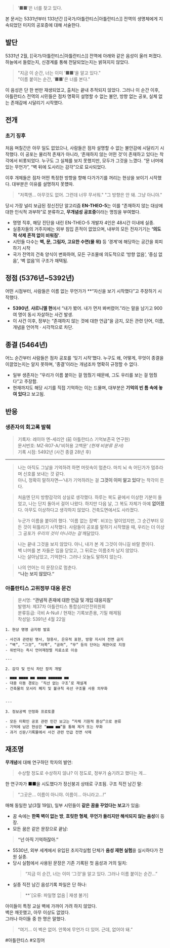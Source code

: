 > '■■'은 너를 찾고 있다.

본 문서는 5331년부터 133년간 [[국가/아틀란티스|아틀란티스]] 전역의 생명체에게 지속되었던 미지의 공포증에 대해 서술한다.

## 발단
5331년 2월, [[국가/아틀란티스|아틀란티스]] 전역에 아래와 같은 음성이 울러 퍼졌다. 하늘에서 들렸는지, 신경계를 통해 전달되었는지는 밝혀지지 않았다.

> "지금 이 순간, 너는 이미 '■■'을 알고 있다."  
> "이름 붙이는 순간, '■■'은 너를 본다."

이 음성은 단 한 번만 재생되었고, 출처는 끝내 추적되지 않았다. 그러나 이 순간 이후, 아틀란티스 전역의 시민들은 점차 명확히 설명할 수 없는 불안, 방향 없는 공포, 실체 없는 존재감에 시달리기 시작했다.
## 전개

### 초기 징후

처음 며칠간은 아무 일도 없었으나, 사람들은 점차 설명할 수 없는 불안감에 시달리기 시작했다. 이 공포는 물리적 존재가 아니라, ‘존재하지 않는 어떤 것’이 존재하고 있다는 착각에서 비롯되었다. 누구도 그 실체를 보지 못했지만, 모두가 그것을 느꼈다. “문 너머에 있는 무언가”, “벽 뒤에 도사리는 감각”으로 묘사되었다.

이후 개체들은 점차 어떤 특정한 방향을 향해 다가가기를 꺼리는 현상을 보이기 시작했다. 대부분은 이유를 설명하지 못헀따.
> "저쪽엔… 아무것도 없어. 그런데 너무 무서워."
> "그 방향은 안 돼. 그냥 아니야."

당시 가장 널리 보급된 정신진단 알고리즘 **EN-THEO-5**는 이를 “존재하지 않는 대상에 대한 인식적 과부하”로 분류하고, **무개념성 공포증**이라는 명칭을 부여했다.

- 명명 직후, 해당 진단을 내린 EN-THEO-5 개발자 4인은 48시간 이내에 실종.
- 실종자들의 거주지에는 외부 침입 흔적이 없었으며, 내부의 모든 전자기기는 **‘의도적 삭제 흔적 없이 비워짐’**.
- 시민들 다수는 **벽, 문, 그림자, 고요한 수면(물 위)** 등 ‘경계’에 해당하는 공간을 회피하기 시작
- 국가 전역의 건축 양식이 변화하여, 모든 구조물에 의도적으로 ‘방향 없음’, ‘중심 없음’, ‘벽 없음’의 구조가 채택됨.
## 정점 (5376년~5392년)

어떤 시점부터, 사람들은 이름 없는 무언가가 **“자신을 보기 시작했다”고 주장하기 시작했다.

- **5390년**, **샤르니엘 현**에서 “내가 봤어. 내가 먼저 봐버렸어.”라는 말을 남기고 900여 명이 동시 자살하는 사건 발생.
- 이 사건 이후, 정부는 “존재하지 않는 것에 대한 언급”을 금지, 모든 관련 단어, 이름, 개념을 언어적 · 시각적으로 차단.
## 종결 (5464년)
어느 순간부터 사람들은 점차 공포를 ‘잊기 시작’했다.
누구도 왜, 어떻게, 무엇이 종결을 이끌었는지는 알지 못하며, '종결'이라는 개념조차 명확히 규정할 수 없다.

- 일부 생존자는 “우리가 이름 붙이는 걸 멈췄기 때문에, 그도 우리를 보는 걸 멈췄다”고 주장함.
- 현재까지도 해당 시기를 직접 기억하는 이는 드물며, 대부분은 **기억의 빈 틈 속에 놓여 있다**고 보고됨.

## 반응
### 생존자의 회고록 발췌
> 기록자: 레이아 엔-세리안 (前 아틀란티스 기억보존국 연구원)  
> 문서번호: MZ-R07-A/‘비허용 고백문’ _(현재 비분류 문서)_  
> 기록 시점: 5492년 (사건 종결 28년 후)

---

> 나는 아직도 그날을 기억하려 하면 머릿속이 멈춘다. 마치 뇌 속 어딘가가 멈추라며 신호를 보내는 것 같다.  
> 아니, 정확히 말하자면—‘내가 기억하려는 걸 **그것이 이미 알고 있다**’는 착각이 든다.

> 처음엔 단지 방향감각의 상실로 생각했다. 하루는 복도 끝에서 이상한 기분이 들었고, 나는 단지 돌아서 걸어 나왔다. 하지만 다음 날, 그 복도 자체가 아예 **없어졌**다. 아무도 이상하다고 생각하지 않았다. 건축도면에서도 사라졌다.

> 누군가 이름을 붙이려 했다. '이름 없는 장벽'. 비꼬는 말이었지만, 그 순간부터 모든 것이 뒤틀리기 시작했다. 사람들이 공포를 말하기 시작했을 때, 우리는 더 이상 그 공포가 _우리의 것이 아니라는 걸_ 깨달았다.

> 나는 끝내 그것을 보지 않았다. 아니, 내가 본 게 그것이 아니길 바랄 뿐이다.  
> 벽 너머를 본 자들은 입을 닫았고, 그 뒤로는 이름조차 남지 않았다.  
> 나는 살아남았고, 기억한다. 그러나 오늘도 말하지 않는다.

> 나의 언어는 이 문장으로 멈춘다.  
> **“나는 보지 않았다.”**

### 아틀란티스 고위정부 대응 문건

> 문서명: **“관념적 존재에 대한 언급 및 개입 대응지침”**  
> 발행처: 제37차 아틀란티스 통합심리안전위원회  
> 분류등급: 극비 A-Null / 현재는 기록보존용, 기밀 해제됨  
> 작성일: 5391년 4월 22일

```
1. 현상 명명 금지령 발효

- 사건과 관련된 명사, 형용사, 은유적 표현, 방향 지시어 전면 금지
- “벽”, “그것”, “저쪽”, “공허”, “무” 등의 단어는 제한어로 지정
- 위반자는 즉시 언어재정렬 치료소로 이송 

---

2. 감각 및 인식 차단 장치 개발

- ■■■ ■■■■ ■■ ■■■■ ■■■■■■ ■■
- 대중 이동 경로는 ‘직선 없는 구조’로 재설계
- 건축물의 모서리 폐지 및 불규칙 곡선 구조물 사용 의무화
    

---

3. 정보공백 안정화 프로토콜

- 모든 미확인 공포 관련 민간 보고는 “자체 기원적 환상”으로 분류
- 기억에 남은 현상은 “■■■ ■■”을 통해 제거 또는 무화
- 과거 신문/기록물에서 사건 관련 언급 전면 삭제
```

## 재조명

**무개념**에 대해 연구하던 학자의 발언:
> 수상할 정도로 수상하지 않냐? 이 정도로, 정부가 숨기려고 했다는 게...

한 연구자가 ■■을 시도했다가 정신붕괴 상태로 구조됨. 구조 직전 남긴 말:
> “그곳은... 이름이 아니야. 이름이... 아니라고...!”

매해 동일한 날(3월 19일), 일부 시민들이 **같은 꿈을 꾸었다는 보고**가 있음:
- 꿈 속에는 **한쪽 벽이 없는 방**, **흐릿한 형체**, **무언가 들리지만 해석되지 않는 음성**이 등장.
- 모든 꿈은 같은 문장으로 끝남:
> **“넌 아직 기억하잖아.”**

- 5530년, 외부 세계에서 유입된 초지각실험 단체가 **음성 재현 실험**을 실시하다가 전원 실종.
- 당시 실험에서 사용된 문장은 기존 기록된 첫 음성과 거의 일치:
    > “지금 이 순간, 너는 이미 ‘그것’을 알고 있다. 그러나 이름 붙이는 순간…”
- 실종 직전 남긴 음성기록 파일은 단 하나:
    > **`[오류: 파일명 없음 | 재생 불가]

아이들이 특정 교실 벽에 가까이 가려 하지 않았다.  
벽은 깨끗했고, 아무 이상도 없었다.  
그러나 아이들 중 한 명은 말했다.
> “여기… 이 벽은 없어. 안쪽에 무언가 더 있어. 근데, 없어야 돼.”

#아틀란티스 #오징어 
